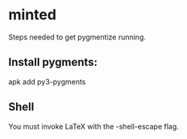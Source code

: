 
# minted


Steps needed to get pygmentize running.

## Install pygments:

apk add py3-pygments


## Shell

You must invoke LaTeX with the -shell-escape flag.

